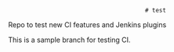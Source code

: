                                            # test
Repo to test new CI features and Jenkins plugins

This is a sample branch for testing CI. 
